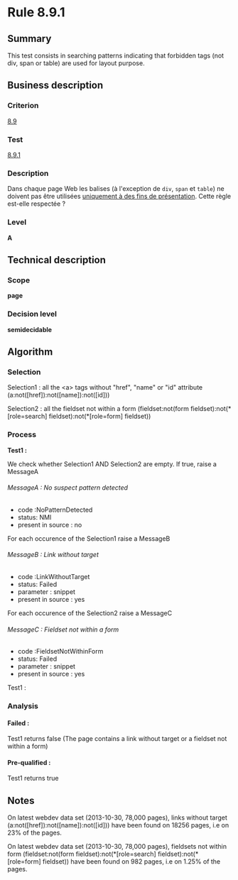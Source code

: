 # Rule 8.9.1
## Summary

This test consists in searching patterns indicating that forbidden tags
(not div, span or table) are used for layout purpose.

## Business description

### Criterion

[8.9](http://references.modernisation.gouv.fr/sites/default/files/RGAA3_RC2-1/referentiel_technique.htm#crit-8-9)

### Test

[8.9.1](http://references.modernisation.gouv.fr/sites/default/files/RGAA3_RC2-1/referentiel_technique.htm#test-8-9-1)

### Description

Dans chaque page Web les balises (&agrave; l'exception de `div`, `span` et `table`) ne doivent pas &ecirc;tre utilis&eacute;es <a href="http://references.modernisation.gouv.fr/sites/default/files/RGAA3_RC2-1/glossaire.htm#mUniquPres">uniquement &agrave; des fins de pr&eacute;sentation</a>. Cette r&egrave;gle est-elle respect&eacute;e ?

### Level

**A**

## Technical description

### Scope

**page**

### Decision level

**semidecidable**

## Algorithm

### Selection

Selection1 : all the <a\> tags without "href", "name" or "id" attribute
(a:not([href]):not([name]):not([id]))

Selection2 : all the fieldset not within a form (fieldset:not(form
fieldset):not(\*[role=search] fieldset):not(\*[role=form] fieldset))

### Process

**Test1 :**

We check whether Selection1 AND Selection2 are empty. If true, raise a
MessageA

###### MessageA : No suspect pattern detected

-   code :NoPatternDetected
-   status: NMI
-   present in source : no

For each occurence of the Selection1 raise a MessageB

###### MessageB : Link without target

-   code :LinkWithoutTarget
-   status: Failed
-   parameter : snippet
-   present in source : yes

For each occurence of the Selection2 raise a MessageC

###### MessageC : Fieldset not within a form

-   code :FieldsetNotWithinForm
-   status: Failed
-   parameter : snippet
-   present in source : yes

Test1 :

### Analysis

#### Failed :

Test1 returns false (The page contains a link without target or a
fieldset not within a form)

#### Pre-qualified :

Test1 returns true

## Notes

On latest webdev data set (2013-10-30, 78,000 pages), links without
target (a:not([href]):not([name]):not([id])) have been found on 18256
pages, i.e on 23% of the pages.

On latest webdev data set (2013-10-30, 78,000 pages), fieldsets not
within form (fieldset:not(form fieldset):not(\*[role=search]
fieldset):not(\*[role=form] fieldset)) have been found on 982 pages, i.e
on 1.25% of the pages.
